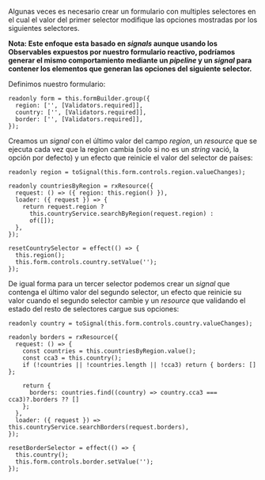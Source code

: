 Algunas veces es necesario crear un formulario con multiples selectores en el cual el valor del primer selector modifique las opciones mostradas por los siguientes selectores.

**Nota: Este enfoque esta basado en *signals* aunque usando los Observables expuestos por nuestro formulario reactivo, podríamos generar el mismo comportamiento mediante un *pipeline* y un *signal* para contener los elementos que generan las opciones del siguiente selector.**

Definimos nuestro formulario:

```
readonly form = this.formBuilder.group({
  region: ['', [Validators.required]],
  country: ['', [Validators.required]],
  border: ['', [Validators.required]],
});
```

Creamos un *signal* con el último valor del campo *region*, un *resource* que se ejecuta cada vez que la region cambia (solo si no es un *string* vació, la opción por defecto) y un efecto que reinicie el valor del selector de países:

```
readonly region = toSignal(this.form.controls.region.valueChanges);

readonly countriesByRegion = rxResource({
  request: () => ({ region: this.region() }),
  loader: ({ request }) => {
    return request.region ? 
      this.countryService.searchByRegion(request.region) : 
      of([]);
  },
});

resetCountrySelector = effect(() => {
  this.region();
  this.form.controls.country.setValue('');
});
```

De igual forma para un tercer selector podemos crear un *signal* que contenga el último valor del segundo selector, un efecto que reinicie su valor cuando el segundo selector cambie y un *resource* que validando el estado del resto de selectores cargue sus opciones:

```
readonly country = toSignal(this.form.controls.country.valueChanges);

readonly borders = rxResource({
  request: () => {
    const countries = this.countriesByRegion.value();
    const cca3 = this.country();
    if (!countries || !countries.length || !cca3) return { borders: [] };

    return { 
      borders: countries.find((country) => country.cca3 === cca3)?.borders ?? []
    };
  },
  loader: ({ request }) => this.countryService.searchBorders(request.borders),
});
  
resetBorderSelector = effect(() => {
  this.country();
  this.form.controls.border.setValue('');
});
```